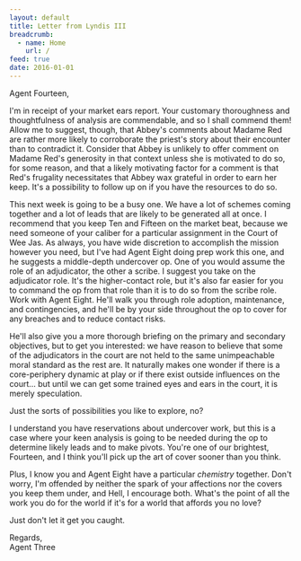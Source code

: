 ```yaml
---
layout: default
title: Letter from Lyndis III
breadcrumb:
  - name: Home
    url: /
feed: true
date: 2016-01-01
---
```

Agent Fourteen,

I'm in receipt of your market ears report. Your customary thoroughness and thoughtfulness of analysis are commendable, and so I shall commend them! Allow me to suggest, though, that Abbey's comments about Madame Red are rather more likely to corroborate the priest's story about their encounter than to contradict it. Consider that Abbey is unlikely to offer comment on Madame Red's generosity in that context unless she is motivated to do so, for some reason, and that a likely motivating factor for a comment is that Red's frugality necessitates that Abbey wax grateful in order to earn her keep. It's a possibility to follow up on if you have the resources to do so.

This next week is going to be a busy one. We have a lot of schemes coming together and a lot of leads that are likely to be generated all at once. I recommend that you keep Ten and Fifteen on the market beat, because we need someone of your caliber for a particular assignment in the Court of Wee Jas. As always, you have wide discretion to accomplish the mission however you need, but I've had Agent Eight doing prep work this one, and he suggests a middle-depth undercover op. One of you would assume the role of an adjudicator, the other a scribe. I suggest you take on the adjudicator role. It's the higher-contact role, but it's also far easier for you to command the op from that role than it is to do so from the scribe role. Work with Agent Eight. He'll walk you through role adoption, maintenance, and contingencies, and he'll be by your side throughout the op to cover for any breaches and to reduce contact risks.

He'll also give you a more thorough briefing on the primary and secondary objectives, but to get you interested: we have reason to believe that some of the adjudicators in the court are not held to the same unimpeachable moral standard as the rest are. It naturally makes one wonder if there is a core-periphery dynamic at play or if there exist outside influences on the court... but until we can get some trained eyes and ears in the court, it is merely speculation.

Just the sorts of possibilities you like to explore, no?

I understand you have reservations about undercover work, but this is a case where your keen analysis is going to be needed during the op to determine likely leads and to make pivots. You're one of our brightest, Fourteen, and I think you'll pick up the art of cover sooner than you think.

Plus, I know you and Agent Eight have a particular *chemistry* together. Don't worry, I'm offended by neither the spark of your affections nor the covers you keep them under, and Hell, I encourage both. What's the point of all the work you do for the world if it's for a world that affords you no love?

Just don't let it get you caught.

Regards,  
Agent Three
